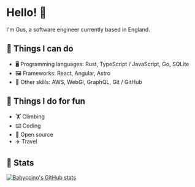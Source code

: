 # Hello! 👋

I'm Gus, a software engineer currently based in England.

## 🔧 Things I can do

- 🖥️ Programming languages: Rust, TypeScript / JavaScript, Go, SQLite
- 🖼️ Frameworks: React, Angular, Astro
- 🤹 Other skills: AWS, WebGl, GraphQL, Git / GitHub

## 💪 Things I do for fun

- 🏋 Climbing
- ⌨️ Coding
- 🤼 Open source
- ✈️ Travel

## 🧮 Stats
[![Babyccino's GitHub stats](https://github-readme-stats.vercel.app/api?username=babyccino)](https://github.com/babyccino/)
